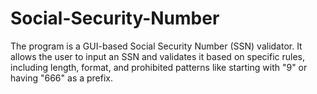 # Social-Security-Number
The program is a GUI-based Social Security Number (SSN) validator. It allows the user to input an SSN and validates it based on specific rules, including length, format, and prohibited patterns like starting with "9" or having "666" as a prefix.
